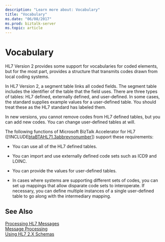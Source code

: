 ```yaml
---
description: "Learn more about: Vocabulary"
title: "Vocabulary"
ms.date: "06/08/2017"
ms.prod: biztalk-server
ms.topic: article
---
```

# Vocabulary
HL7 Version 2 provides some support for vocabularies for coded elements, but for the most part, provides a structure that transmits codes drawn from local coding systems.  
  
 In HL7 Version 2, a segment table links all coded fields. The segment table includes the identifier of the table that the field uses. There are three types of tables: HL7 defined, externally defined, and user-defined. In some cases, the standard supplies example values for a user-defined table. You should treat these as the HL7 standard has labeled them.  
  
 In new versions, you cannot remove codes from HL7 defined tables, but you can add new codes. You can change user-defined tables at will.  
  
 The following functions of Microsoft BizTalk Accelerator for HL7 ([!INCLUDE[btaBTAHL71.3abbrevnonumber](../../includes/btabtahl71-3abbrevnonumber-md.md)]) support these requirements:  
  
-   You can use all of the HL7 defined tables.  
  
-   You can import and use externally defined code sets such as ICD9 and LOINC.  
  
-   You can provide the values for user-defined tables.  
  
-   In cases where systems are supporting different sets of codes, you can set up mappings that allow disparate code sets to interoperate. If necessary, you can define multiple instances of a single user-defined table to go along with the intermediary mapping.  
  
## See Also  
 [Processing HL7 Messages](../../adapters-and-accelerators/accelerator-hl7/processing-hl7-messages.md)   
 [Message Processing](../../adapters-and-accelerators/accelerator-hl7/message-processing.md)   
 [Using HL7 2.X Schemas](../../adapters-and-accelerators/accelerator-hl7/using-hl7-2-x-schemas.md)

